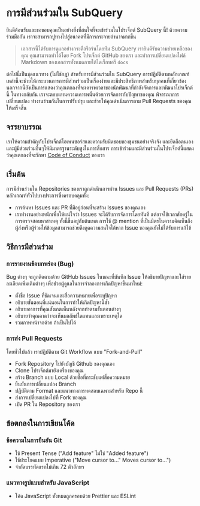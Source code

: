 # การมีส่วนร่วมใน SubQuery

ยินดีต้อนรับและขอขอบคุณเป็นอย่างยิ่งที่สนใจที่จะเข้าร่วมในโปรเจ็กต์ SubQuery นี้! ด้วยความร่วมมือกัน เราจะสามารถปูทางไปสู่อนาคตที่มีการกระจายอำนาจมากขึ้น

> เอกสารนี้ได้รับการดูแลอย่างกระตือรือร้นโดยทีม SubQuery เรายินดีรับความช่วยเหลือของคุณ คุณสามารถทำได้โดย Fork โปรเจ็กต์ GitHub ของเรา และทำการเปลี่ยนแปลงไฟล์ Markdown ของเอกสารทั้งหมดภายใต้ไดเร็กทอรี ` docs `

ต่อไปนี้เป็นชุดแนวทาง (ไม่ใช่กฎ) สำหรับการมีส่วนร่วมใน SubQuery การปฏิบัติตามหลักเกณฑ์เหล่านี้จะช่วยให้กระบวนการการมีส่วนร่วมเป็นเรื่องง่ายและมีประสิทธิภาพสำหรับทุกคนที่เกี่ยวข้อง นอกจากนี้ยังเป็นการแสดงว่าคุณตกลงที่จะเคารพเวลาของนักพัฒนาที่กำลังจัดการและพัฒนาโปรเจ็กต์นี้ ในทางกลับกัน เราจะตอบแทนความเคารพนั้นด้วยการจัดการกับปัญหาของคุณ พิจารณาการเปลี่ยนแปลง ทำงานร่วมกันในการปรับปรุง และช่วยให้คุณดำเนินการตาม Pull Requests ของคุณให้เสร็จสิ้น

## จรรยาบรรณ

เราให้ความสำคัญกับโปรเจ็กต์โอเพนซอร์สและความรับผิดชอบของชุมชนอย่างจริงจัง และยึดถือตนเองและผู้มีส่วนร่วมอื่นๆให้มีมาตรฐานระดับสูงในการสื่อสาร การเข้าร่วมและมีส่วนร่วมในโปรเจ็กต์นี้แสดงว่าคุณตกลงที่จะรักษา [Code of Conduct](https://github.com/subquery/subql/blob/contributors-guide/CODE_OF_CONDUCT.md) ของเรา

## เริ่มต้น

การมีส่วนร่วมใน Repositories ของเราถูกดำเนินการผ่าน Issues และ Pull Requests (PRs) หลักเกณฑ์ทั่วไปบางประการซึ่งครอบคลุมทั้ง:

* การค้นหา Issues และ PR ที่มีอยู่ก่อนที่จะสร้าง Issues ของคุณเอง
* เราทำงานอย่างหนักเพื่อให้แน่ใจว่า Issues จะได้รับการจัดการโดยทันที แต่อาจใช้เวลาสักครู่ในการตรวจสอบหาสาเหตุ ทั้งนี้ขึ้นอยู่กับต้นเหต การใช้ @ mention ที่เป็นมิตรในความคิดเห็นถึงผู้ส่งหรือผู้ร่วมให้ข้อมูลสามารถช่วยดึงดูดความสนใจได้หาก Issue ของคุณยังไม่ได้รับการแก้ไข้

## วิธีการมีส่วนร่วม

### การรายงานข้อบกพร่อง (Bug)

Bug ต่างๆ จะถูกติดตามด้วย GitHub Issues ในขณะที่บันทึก Issue ให้อธิบายปัญหาและใส่รายละเอียดเพิ่มเติมต่างๆ เพื่อช่วยผู้ดูแลในการจำลองการเกิดปัญหาขึ้นมาใหม่:

* ตั้งชื่อ Issue ที่ชัดเจนและสื่อความหมายเพื่อระบุปัญหา
* อธิบายขั้นตอนที่แน่นอนในการทำให้เกิดปัญหานี้ซ้ำ
* อธิบายอาการที่คุณสังเกตเห็นหลังจากทำตามขั้นตอนต่างๆ
* อธิบายว่าคุณคาดว่าจะเห็นผลลัพธ์ใดแทนและเพราะเหตุใด
* รวมภาพหน้าจอด้วย ถ้าเป็นไปได้

### การส่ง Pull Requests

โดยทั่วไปแล้ว เราปฏิบัติตาม Git Workflow แบบ "Fork-and-Pull"

* Fork Repository ไปยังบัญชี Github ของคุณเอง
* Clone โปรเจ็กต์มายังเครื่องของคุณ
* สร้าง Branch แบบ Local ด้วยชื่อที่กระชับแต่สื่อความหมาย
* ยืนยันการเปลี่ยนแปลง Branch
* ปฏิบัติตาม Format และแนวทางการทดสอบเฉพาะสำหรับ Repo นี้
* ส่งการเปลี่ยนแปลงไปที่ Fork ของคุณ
* เปิด PR ใน Repository ของเรา

## ข้อตกลงในการเขียนโค้ด

### ข้อความในการยืนยัน Git

* ใช้ Present Tense ("Add feature" ไม่ใช่ "Added feature")
* ใช้ประโยคแบบ Imperative ("Move cursor to..." Moves cursor to...")
* จำกัดบรรทัดแรกไม่เกิน 72 ตัวอักษร

### แนวทางรูปแบบสำหรับ JavaScript

* โค้ด JavaScript ทั้งหมดถูกครอบด้วย Prettier และ ESLint
